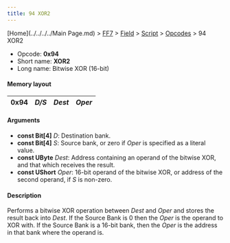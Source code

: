 ```yaml
---
title: 94 XOR2
---
```


[Home](../../../../Main Page.md) > [FF7](../../../../FF7.md) > [Field](../../../Field.md) > [Script](../../Script.md) > [Opcodes](../Opcodes.md) > 94 XOR2

-   Opcode: **0x94**
-   Short name: **XOR2**
-   Long name: Bitwise XOR (16-bit)

#### Memory layout

| 0x94 | *D/S* | *Dest* | *Oper* |
|------|-------|--------|--------|

#### Arguments

-   **const Bit\[4\]** *D*: Destination bank.
-   **const Bit\[4\]** *S*: Source bank, or zero if *Oper* is specified as a literal value.
-   **const UByte** *Dest*: Address containing an operand of the bitwise XOR, and that which receives the result.
-   **const UShort** *Oper*: 16-bit operand of the bitwise XOR, or address of the second operand, if *S* is non-zero.

#### Description

Performs a bitwise XOR operation between *Dest* and *Oper* and stores the result back into *Dest*. If the Source Bank is 0 then the *Oper* is the operand to XOR with. If the Source Bank is a 16-bit bank, then the *Oper* is the address in that bank where the operand is.
